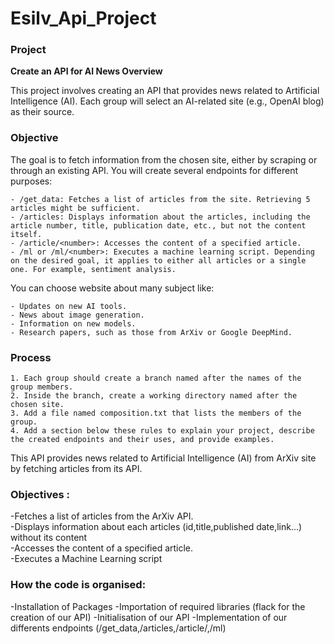# Esilv_Api_Project

### Project
**Create an API for AI News Overview**

This project involves creating an API that provides news related to Artificial Intelligence (AI). Each group will select an AI-related site (e.g., OpenAI blog) as their source.

### Objective

The goal is to fetch information from the chosen site, either by scraping or through an existing API. You will create several endpoints for different purposes:

    - /get_data: Fetches a list of articles from the site. Retrieving 5 articles might be sufficient.
    - /articles: Displays information about the articles, including the article number, title, publication date, etc., but not the content itself.
    - /article/<number>: Accesses the content of a specified article.
    - /ml or /ml/<number>: Executes a machine learning script. Depending on the desired goal, it applies to either all articles or a single one. For example, sentiment analysis.

You can choose website about many subject like:

    - Updates on new AI tools.
    - News about image generation.
    - Information on new models.
    - Research papers, such as those from ArXiv or Google DeepMind.

### Process

    1. Each group should create a branch named after the names of the group members.
    2. Inside the branch, create a working directory named after the chosen site.
    3. Add a file named composition.txt that lists the members of the group.
    4. Add a section below these rules to explain your project, describe the created endpoints and their uses, and provide examples.



This API provides news related to Artificial Intelligence (AI) from ArXiv site by fetching articles from its API.

### Objectives : 
-Fetches a list of articles from the ArXiv API.  
-Displays information about each articles (id,title,published date,link...) without its content  
-Accesses the content of a specified article.  
-Executes a Machine Learning script  

### How the code is organised:
                              
-Installation of Packages
-Importation of required libraries (flack for the creation of our API)
-Initialisation of our API 
-Implementation of our differents endpoints (/get_data,/articles,/article/<id>,/ml)